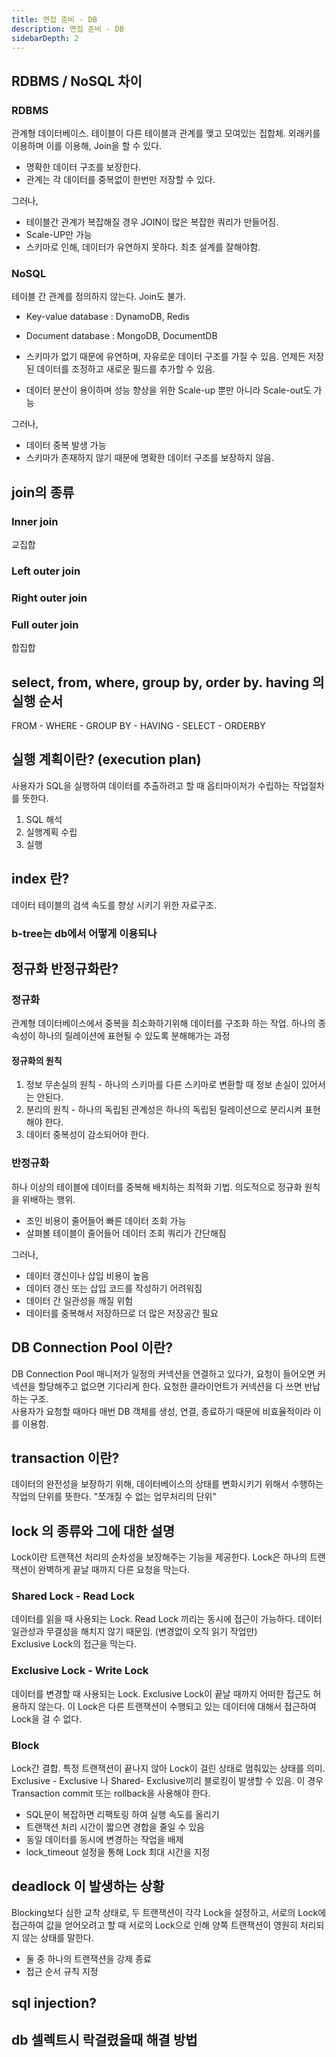 ```yaml
---
title: 면접 준비 - DB
description: 면접 준비 - DB
sidebarDepth: 2
---
```


## RDBMS / NoSQL 차이

### RDBMS

관계형 데이터베이스. 테이블이 다른 테이블과 관계를 맺고 모여있는 집합체.
외래키를 이용하며 이를 이용해, Join을 할 수 있다.

- 명확한 데이터 구조를 보장한다.
- 관계는 각 데이터를 중복없이 한번만 저장할 수 있다.

그러나,

- 테이블간 관계가 복잡해질 경우 JOIN이 많은 복잡한 쿼리가 만들어짐.
- Scale-UP만 가능
- 스키마로 인해, 데이터가 유연하지 못하다. 최초 설계를 잘해야함.

### NoSQL

테이블 간 관계를 정의하지 않는다. Join도 불가.

- Key-value database : DynamoDB, Redis
- Document database : MongoDB, DocumentDB

- 스키마가 없기 때문에 유연하며, 자유로운 데이터 구조를 가질 수 있음. 언제든 저장된 데이터를 조정하고 새로운 필드를 추가할 수 있음.
- 데이터 분산이 용이하며 성능 향상을 위한 Scale-up 뿐만 아니라 Scale-out도 가능

그러나,

- 데이터 중복 발생 가능
- 스키마가 존재하지 않기 때문에 명확한 데이터 구조를 보장하지 않음.

## join의 종류

### Inner join

교집합

### Left outer join

### Right outer join

### Full outer join

합집합

## select, from, where, group by, order by. having 의 실행 순서

FROM - WHERE - GROUP BY - HAVING - SELECT - ORDERBY

## 실행 계획이란? (execution plan)

사용자가 SQL을 실행하여 데이터를 추출하려고 할 때 옵티마이저가 수립하는 작업절차를 뜻한다.

1. SQL 해석
2. 실행계획 수립
3. 실행

## index 란?

데이터 테이블의 검색 속도를 향상 시키기 위한 자료구조.

### b-tree는 db에서 어떻게 이용되나

## 정규화 반정규화란?

### 정규화

관계형 데이터베이스에서 중복을 최소화하기위해 데이터를 구조화 하는 작업. 하나의 종속성이 하나의 릴레이션에 표현될 수 있도록 분해해가는 과정

#### 정규화의 원칙

1. 정보 무손실의 원칙 - 하나의 스키마를 다른 스키마로 변환할 때 정보 손실이 있어서는 안된다.
2. 분리의 원칙 - 하나의 독립된 관계성은 하나의 독립된 릴레이션으로 분리시켜 표현해야 한다.
3. 데이터 중복성이 감소되어야 한다.

### 반정규화

하나 이상의 테이블에 데이터를 중복해 배치하는 최적화 기법. 의도적으로 정규화 원칙을 위배하는 행위.

- 조인 비용이 줄어들어 빠른 데이터 조회 가능
- 살펴볼 테이블이 줄어들어 데이터 조회 쿼리가 간단해짐

그러나,

- 데이터 갱신이나 삽입 비용이 높음
- 데이터 갱신 또는 삽입 코드를 작성하기 어려워짐
- 데이터 간 일관성을 깨질 위험
- 데이터를 중복해서 저장하므로 더 많은 저장공간 필요

## DB Connection Pool 이란?

DB Connection Pool 매니저가 일정의 커넥션을 연결하고 있다가, 요청이 들어오면 커넥션을 할당해주고 없으면 기다리게 한다. 요청한 클라이언트가 커넥션을 다 쓰면 반납하는 구조.  
사용자가 요청할 때마다 매번 DB 객체를 생성, 연결, 종료하기 때문에 비효율적이라 이를 이용함.

## transaction 이란?

데이터의 완전성을 보장하기 위해, 데이터베이스의 상태를 변화시키기 위해서 수행하는 작업의 단위를 뜻한다. "쪼개질 수 없는 업무처리의 단위"

## lock 의 종류와 그에 대한 설명

Lock이란 트랜잭션 처리의 순차성을 보장해주는 기능을 제공한다. Lock은 하나의 트랜잭션이 완벽하게 끝날 때까지 다른 요청을 막는다.

### Shared Lock - Read Lock

데이터를 읽을 때 사용되는 Lock. Read Lock 끼리는 동시에 접근이 가능하다. 데이터 일관성과 무결성을 해치지 않기 때문임. (변경없이 오직 읽기 작업만)  
Exclusive Lock의 접근을 막는다.

### Exclusive Lock - Write Lock

데이터를 변경할 때 사용되는 Lock. Exclusive Lock이 끝날 때까지 어떠한 접근도 허용하지 않는다. 이 Lock은 다른 트랜잭션이 수행되고 있는 데이터에 대해서 접근하여 Lock을 걸 수 없다.

### Block

Lock간 결합. 특정 트랜잭션이 끝나지 않아 Lock이 걸린 상태로 멈춰있는 상태를 의미. Exclusive - Exclusive 나 Shared- Exclusive끼리 블로킹이 발생할 수 있음. 이 경우 Transaction commit 또는 rollback을 사용해야 한다.

- SQL문이 복잡하면 리팩토링 하여 실행 속도를 올리기
- 트랜잭션 처리 시간이 짧으면 경합을 줄일 수 있음
- 동일 데이터를 동시에 변경하는 작업을 배제
- lock_timeout 설정을 통해 Lock 최대 시간을 지정

## deadlock 이 발생하는 상황

Blocking보다 심한 교착 상태로, 두 트랜잭션이 각각 Lock을 설정하고, 서로의 Lock에 접근하여 값을 얻어오려고 할 때 서로의 Lock으로 인해 양쪽 트랜잭션이 영원히 처리되지 않는 상태를 말한다.

- 둘 중 하나의 트랜잭션을 강제 종료
- 접근 순서 규칙 지정

## sql injection?

## db 셀렉트시 락걸렸을때 해결 방법
